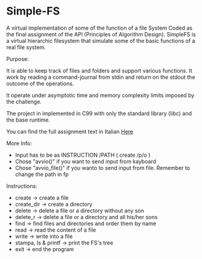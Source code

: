 # Simple-FS
A virtual implementation of some of the function of a file System
Coded as the final assignment of the API (Principles of Algorithm Design). SimpleFS is a virtual hierarchic filesystem that simulate some of the basic functions of a real file system.

Purpose:

It is able to keep track of files and folders and support various functions. It work by reading a command-journal from stdin and return on the stdout the outcome of the operations.

It operate under asymptotic time and memory complexity limits imposed by the challenge.

The project in implemented in C99 with only the standard library (libc) and the base runtime.

You can find the full assignment text in Italian [Here](https://github.com/davidepietrasanta/Simple-FS/blob/master/Progetto%202017%20-%20FileSystem.pdf)

More Info:
- Input has to be as  INSTRUCTION /PATH (  create /p/o  )
- Chose "avvio()" if you want to send input from kayboard
- Chose "avvio_file()" if you wanto to send input from file. Remember to change the path in fp

Instructions:
- create -> create a file
- create_dir -> create a directory
- delete -> delete a file or a directory without any son
- delete_r -> delete a file or a directory and all his/her sons
- find -> find files and directories and order them by name
- read -> read the content of a file
- write -> write into a file
- stampa, ls & printf -> print the FS's tree
- exit -> end the program

